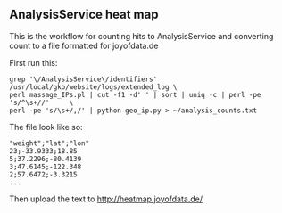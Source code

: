## AnalysisService heat map

This is the workflow for counting hits to AnalysisService and converting count to a file formatted for joyofdata.de

First run this:

    grep '\/AnalysisService\/identifiers' /usr/local/gkb/website/logs/extended_log \
    perl massage_IPs.pl | cut -f1 -d' ' | sort | uniq -c | perl -pe 's/^\s+//'     \
    perl -pe 's/\s+/,/' | python geo_ip.py > ~/analysis_counts.txt
    
The file look like so:

    "weight";"lat";"lon"
    23;-33.9333;18.85
    5;37.2296;-80.4139
    3;47.6145;-122.348
    2;57.6472;-3.3215
    ...
    
Then upload the text to http://heatmap.joyofdata.de/
